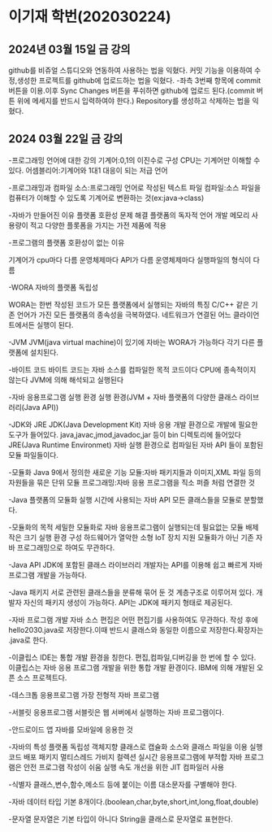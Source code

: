 # 이기재 학번(202030224)

## 2024년 03월 15일 금 강의
github를 비쥬얼 스튜디오와 연동하여 사용하는 법을 익혔다.
커밋 기능을 이용하여 수정,생성한 프로젝트를 github에 업로드하는 법을 익혔다.
-좌측 3번째 항목에 commit 버튼을 이용.이후 Sync Changes 버튼을 푸쉬하면 github에 업로드 된다.(commit 버튼 위에 메세지를 반드시 입력하여야 한다.)
Repository를 생성하고 삭제하는 법을 익혔다.
## 2024 03월 22일 금 강의
-프로그래밍 언어에 대한 강의
기계어:0,1의 이진수로 구성
      CPU는 기계어만 이해할 수 있다.
어셈블리어:기계어와 1대1 대응이 되는 저급 언어

-프로그래밍과 컴파일
소스:프로그래밍 언어로 작성된 텍스트 파일
컴파일:소스 파일을 컴퓨터가 이해할 수 있도록 기계어로 변환하는 것(ex:java->class)

-자바가 만들어진 이유
플랫폼 호환성 문제 해결
플랫폼의 독자적 언어 개발
메모리 사용량이 적고 다양한 플롯폼을 가지는 가전 제품에 적용

-프로그램의 플랫폼 호환성이 없는 이유

기계어가 cpu마다 다름
운영체제마다 API가 다름
운영체제마다 실행파일의  형식이 다름

-WORA 자바의 플랫폼 독립성

WORA는 한번 작성된 코드가 모든 플랫폼에서 실행되는 자바의 특징
C/C++ 같은 기존 언어가 가진 모든 플랫폼의 종속성을 극복하였다.
네트워크가 연결된 어느 클라이언트에서든 실행이 된다.

-JVM
JVM(java virtual machine)이 있기에 자바는 WORA가 가능하다
각기 다른 플랫폼에 설치된다.

-바이트 코드
바이트 코드는 자바 소스를 컴파일한 목적 코드이다
CPU에 종속적이지 않는다
JVM에 의해 해석되고 실행된다

-자바 응용프로그램 실행 환경
실행 환경(JVM + 자바 플랫폼의 다양한 클래스 라이브러리(Java API))

-JDK와 JRE
JDK(Java Development Kit)
자바 응용 개발 환경으로 개발에 필요한 도구가 들어있다.
java,javac,jmod,javadoc,jar 등이 bin 디렉토리에 들어있다
JRE(Java Runtime Environmet)
자바 실행 환경으로 컴파일된 자바 API 들이 포함된 모듈 파일들이다.

-모듈화
Java 9에서 정의한 새로운 기능
모듈:자바 패키지들과 이미지,XML 파일 등의 자원들을 묶은 단위
모듈 프로그래밍:자바 응용 프로그램을 직소 퍼즐 처럼 연결한 것

-Java 플랫폼의 모듈화
실행 시간에 사용되는 자바 API 모든 클래스들을 모듈로 분할했다.

-모듈화의 목적
세밀한 모듈화로 자바 응용프로그램이 실행되는데 필요없는 모듈 배제
작은 크기 실행 환경 구성
하드웨어가 열악한 소형 IoT 장치 지원
모듈화가 아닌 기존 자바 프로그래밍으로 하여도 무관하다.

-Java API
JDK에 포함된 클래스 라이브러리
개발자는 API를 이용해 쉽고 빠르게 자바 프로그램 개발을 가능하다.

-Java 패키지
서로 관련된 클래스들을 분류해 묶어 둔 것
계층구조로 이루어져 있다.
개발자 자신의 패키지 생성이 가능하다.
API는 JDK에 패키지 형태로 제공된다.

-자바 프로그램 개발
자바 소스 편집은 어떤 편집기를 사용하여도 무관하다.
작성 후에 hello2030.java로 저장한다.이때 반드시 클래스와 동일한 이름으로 저장한다.확장자는 .java로 한다.

-이클립스
IDE는 통합 개발 환경을 칭한다.
편집,컴파일,디버깅을 한 번에 할 수 있다.
이클립스는 자바 응용 프로그램 개발을 위한 통합 개발 환경이다.
IBM에 의해 개발된 오픈 소스 프로젝트다.

-데스크톱 응용프로그램
가장 전형적 자바 프로그램

-서블릿 응용프로그램
서블릿은 웹 서버에서 실행하는 자바 프로그램이다.

-안드로이드 앱
자바를 모바일에 응용한 것

-자바의 특성
플랫폼 독립성
객체지향
클래스로 캡슐화
소스와 클래스 파일을 이용
실행 코드 배포
패키지
멀티스레드
가비지 컬렉션
실시간 응용프로그램에 부적합
자바 프로그램은 안전
프로그램 작성이 쉬움
실행 속도 개선을 위한 JIT 컴파일러 사용

-식별자
클래스,변수,함수,메소드 등에 붙이는 이름
대소문자를 구별해야 한다.

-자바 데이터 타입
기본 8개이다.(boolean,char,byte,short,int,long,float,double)

-문자열
문자열은 기본 타입이 아니다
String을 클래스로 문자열로 표현한다.